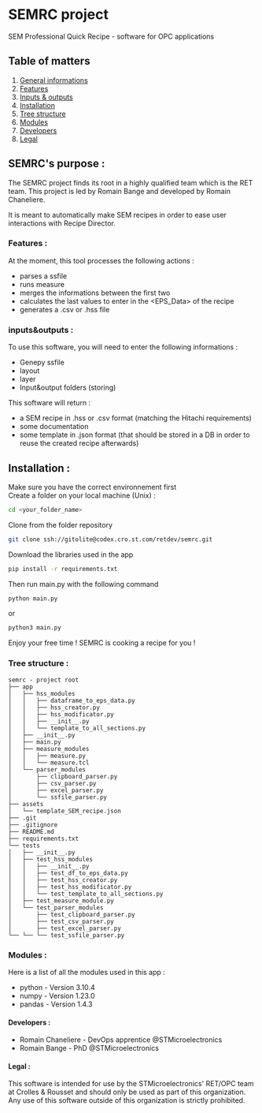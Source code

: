 # SEMRC project
SEM Professional Quick Recipe - software for OPC applications

## Table of matters
1. [General informations](#semrc's-purpose-)
2. [Features](#features-)
3. [Inputs & outputs](#inputs&outputs-)
4. [Installation](#installation-)
5. [Tree structure](#tree-structure-)
6. [Modules](#modules-)
7. [Developers](#developers-)
8. [Legal](#legal-)

## SEMRC's purpose :
The SEMRC project finds its root in a highly qualified team which is the RET team.
This project is led by Romain Bange and developed by Romain Chaneliere.

It is meant to automatically make SEM recipes in order to ease user interactions with Recipe Director.

### Features :
At the moment, this tool processes the following actions :  
* parses a ssfile
* runs measure
* merges the informations between the first two
* calculates the last values to enter in the <EPS_Data> of the recipe
* generates a .csv or .hss file

### inputs&outputs :
To use this software, you will need to enter the following informations :
* Genepy ssfile
* layout
* layer
* Input&output folders (storing)

This software will return :
* a SEM recipe in .hss or .csv format (matching the Hitachi requirements)
* some documentation
* some template in .json format (that should be stored in a DB in order to reuse the created recipe afterwards)

## Installation :
Make sure you have the correct environnement first  
Create a folder on your local machine (Unix) : 
```bash
cd <your_folder_name>
```
Clone from the folder repository
```bash
git clone ssh://gitolite@codex.cro.st.com/retdev/semrc.git
```
Download the libraries used in the app
```bash
pip install -r requirements.txt
```
Then run main.py with the following command
```bash
python main.py
```
or
```bash
python3 main.py
```
Enjoy your free time ! SEMRC is cooking a recipe for you !

### Tree structure :
```
semrc - project root
├── app
│   ├── hss_modules
│   │   ├── dataframe_to_eps_data.py
│   │   ├── hss_creator.py
│   │   ├── hss_modificator.py
│   │   ├── __init__.py
│   │   └── template_to_all_sections.py
│   ├── __init__.py
│   ├── main.py
│   ├── measure_modules
│   │   ├── measure.py
│   │   └── measure.tcl
│   └── parser_modules
│       ├── clipboard_parser.py
│       ├── csv_parser.py
│       ├── excel_parser.py
│       └── ssfile_parser.py
├── assets
│   └── template_SEM_recipe.json
├── .git
├── .gitignore
├── README.md
├── requirements.txt
└── tests
│   ├── __init__.py
│   ├── test_hss_modules
│   │   ├── __init__.py
│   │   ├── test_df_to_eps_data.py
│   │   ├── test_hss_creator.py
│   │   ├── test_hss_modificator.py
│   │   └── test_template_to_all_sections.py
│   ├── test_measure_module.py
│   └── test_parser_modules
│       ├── test_clipboard_parser.py
│       ├── test_csv_parser.py
│       ├── test_excel_parser.py
└── └── └── test_ssfile_parser.py
```

### Modules :
Here is a list of all the modules used in this app :
* python - Version 3.10.4  
* numpy - Version 1.23.0
* pandas - Version 1.4.3
<!-- * re - Version ? 2022.4.24 -->
<!-- * pathlib - Version ? -->
<!-- * subprocess - Version ? -->

#### Developers :
* Romain Chaneliere - DevOps apprentice @STMicroelectronics
* Romain Bange - PhD @STMicroelectronics

#### Legal :
This software is intended for use by the STMicroelectronics' RET/OPC team at Crolles & Rousset and should only be used as part of this organization. Any use of this software outside of this organization is strictly prohibited.

<!-- STMicroelectronics assumes no liability for any damages resulting from the use of this software outside of its intended purpose. -->